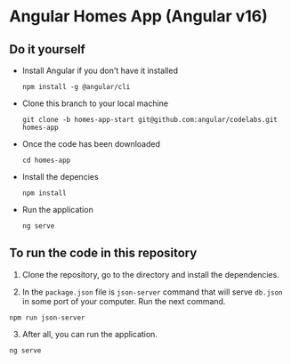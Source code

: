 # Angular Homes App (Angular v16)

## Do it yourself

- Install Angular if you don't have it installed

  `npm install -g @angular/cli`

- Clone this branch to your local machine

  `git clone -b homes-app-start git@github.com:angular/codelabs.git homes-app`

- Once the code has been downloaded

  `cd homes-app`

- Install the depencies

  `npm install` 

- Run the application 

  `ng serve`

## To run the code in this repository

1. Clone the repository, go to the directory and install the dependencies.

2. In the `package.json` file is `json-server` command that will serve `db.json` in some port of your computer. Run the next command.

  `npm run json-server`

3. After all, you can run the application.

  `ng serve`
